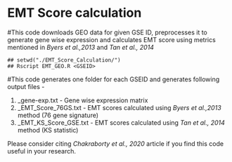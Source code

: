 # EMT Score calculation 

#This code downloads GEO data for given GSE ID, preprocesses it to generate gene wise expression and  calculates EMT score using metrics mentioned in *Byers et al.,2013* and *Tan et al., 2014*


	## setwd("./EMT_Score_Calculation/")
	## Rscript EMT_GEO.R <GSEID>

#This code generates one folder for each GSEID and generates following output files -
1. <GSEID>_gene-exp.txt - Gene wise expression matrix
2. <GSEID>_EMT_Score_76GS.txt - EMT scores calculated using *Byers et al.,2013* method (76 gene signature)
3. <GSEID>_EMT_KS_Score_GSE.txt - EMT scores calculated using *Tan et al., 2014* method (KS statistic)



Please consider citing *Chakraborty et al., 2020*  article if you find this code useful in your research. 
